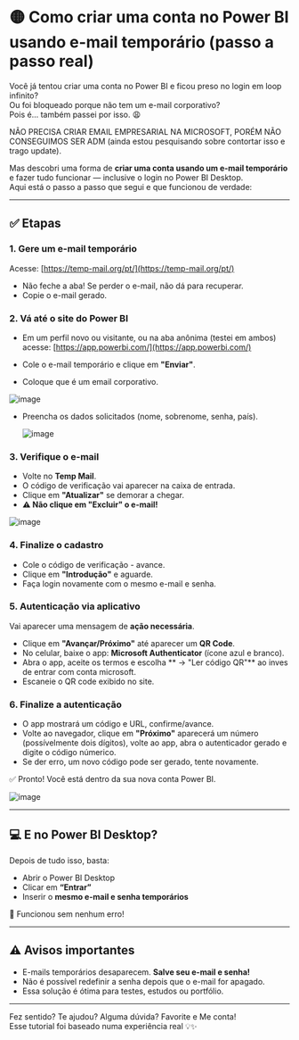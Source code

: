 # 🟡 Como criar uma conta no Power BI usando e-mail temporário (passo a passo real)

Você já tentou criar uma conta no Power BI e ficou preso no login em loop infinito?\
Ou foi bloqueado porque não tem um e-mail corporativo?\
Pois é... também passei por isso. 😩

NÃO PRECISA CRIAR EMAIL EMPRESARIAL NA MICROSOFT, PORÉM NÃO CONSEGUIMOS SER ADM (ainda estou pesquisando sobre contortar isso e trago update).

Mas descobri uma forma de **criar uma conta usando um e-mail temporário** e fazer tudo funcionar — inclusive o login no Power BI Desktop.\
Aqui está o passo a passo que segui e que funcionou de verdade:

---

## ✅ Etapas

### 1. Gere um e-mail temporário

Acesse: [https://temp-mail.org/pt/](https://temp-mail.org/pt/)

- Não feche a aba! Se perder o e-mail, não dá para recuperar.
- Copie o e-mail gerado.

### 2. Vá até o site do Power BI

- Em um perfil novo ou visitante, ou na aba anônima (testei em ambos) acesse:
[https://app.powerbi.com/](https://app.powerbi.com/)

- Cole o e-mail temporário e clique em **"Enviar"**.
- Coloque que é um email corporativo.

![image](https://github.com/user-attachments/assets/d4e90c0d-3d88-4bb1-ab6e-a10b24e0e400)

- Preencha os dados solicitados (nome, sobrenome, senha, país).

  ![image](https://github.com/user-attachments/assets/c5340f99-feb6-46a8-998c-19565e3c4ad3)


### 3. Verifique o e-mail

- Volte no **Temp Mail**.
- O código de verificação vai aparecer na caixa de entrada.
- Clique em **"Atualizar"** se demorar a chegar.
- **⚠️ Não clique em "Excluir" o e-mail!**

![image](https://github.com/user-attachments/assets/2585e833-1baa-4f3c-a51d-a94cd95eb824)


### 4. Finalize o cadastro

- Cole o código de verificação - avance.
- Clique em **"Introdução"** e aguarde.
- Faça login novamente com o mesmo e-mail e senha.

### 5. Autenticação via aplicativo

Vai aparecer uma mensagem de **ação necessária**.

- Clique em **"Avançar/Próximo"** até aparecer um **QR Code**.
- No celular, baixe o app: **Microsoft Authenticator** (ícone azul e branco).
- Abra o app, aceite os termos e escolha \*\* → "Ler código QR"\*\* ao inves de entrar com conta microsoft.
- Escaneie o QR code exibido no site.

### 6. Finalize a autenticação

- O app mostrará um código e URL, confirme/avance.
- Volte ao navegador, clique em **"Próximo"** aparecerá um número (possívelmente dois dígitos), volte ao app, abra o autenticador gerado e digite o código númerico.
- Se der erro, um novo código pode ser gerado, tente novamente.

✅ Pronto! Você está dentro da sua nova conta Power BI.


![image](https://github.com/user-attachments/assets/01bc3ac4-ec72-46ca-be6c-061324971280)


---

## 💻 E no Power BI Desktop?

Depois de tudo isso, basta:

- Abrir o Power BI Desktop
- Clicar em **“Entrar”**
- Inserir o **mesmo e-mail e senha temporários**

🎉 Funcionou sem nenhum erro!

---

## ⚠️ Avisos importantes

- E-mails temporários desaparecem. **Salve seu e-mail e senha!**
- Não é possível redefinir a senha depois que o e-mail for apagado.
- Essa solução é ótima para testes, estudos ou portfólio.

---

Fez sentido? Te ajudou? Alguma dúvida? Favorite e Me conta!\
Esse tutorial foi baseado numa experiência real 💡✨

